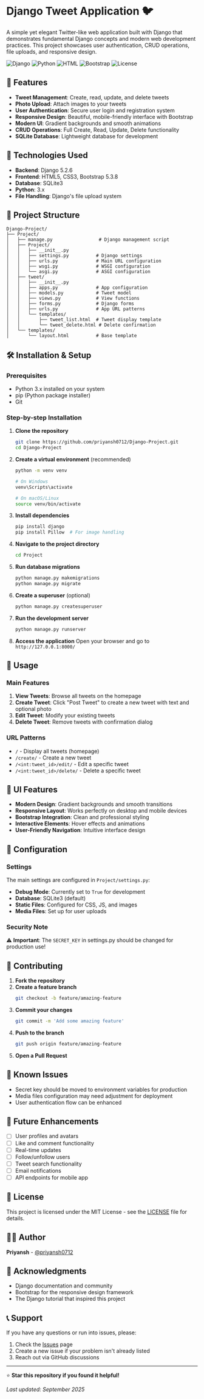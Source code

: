 # Django Tweet Application 🐦

A simple yet elegant Twitter-like web application built with Django that demonstrates fundamental Django concepts and modern web development practices. This project showcases user authentication, CRUD operations, file uploads, and responsive design.

![Django](https://img.shields.io/badge/Django-5.2.6-green?style=flat-square&logo=django)
![Python](https://img.shields.io/badge/Python-3.x-blue?style=flat-square&logo=python)
![HTML](https://img.shields.io/badge/HTML-CSS-orange?style=flat-square&logo=html5)
![Bootstrap](https://img.shields.io/badge/Bootstrap-5.3.8-purple?style=flat-square&logo=bootstrap)
![License](https://img.shields.io/badge/License-MIT-yellow?style=flat-square)

## 🌟 Features

- **Tweet Management**: Create, read, update, and delete tweets
- **Photo Upload**: Attach images to your tweets
- **User Authentication**: Secure user login and registration system
- **Responsive Design**: Beautiful, mobile-friendly interface with Bootstrap
- **Modern UI**: Gradient backgrounds and smooth animations
- **CRUD Operations**: Full Create, Read, Update, Delete functionality
- **SQLite Database**: Lightweight database for development

## 🚀 Technologies Used

- **Backend**: Django 5.2.6
- **Frontend**: HTML5, CSS3, Bootstrap 5.3.8
- **Database**: SQLite3
- **Python**: 3.x
- **File Handling**: Django's file upload system

## 📁 Project Structure

```
Django-Project/
├── Project/
│   ├── manage.py                 # Django management script
│   ├── Project/
│   │   ├── __init__.py
│   │   ├── settings.py          # Django settings
│   │   ├── urls.py              # Main URL configuration
│   │   ├── wsgi.py              # WSGI configuration
│   │   └── asgi.py              # ASGI configuration
│   ├── tweet/
│   │   ├── __init__.py
│   │   ├── apps.py              # App configuration
│   │   ├── models.py            # Tweet model
│   │   ├── views.py             # View functions
│   │   ├── forms.py             # Django forms
│   │   ├── urls.py              # App URL patterns
│   │   └── templates/
│   │       ├── tweet_list.html  # Tweet display template
│   │       └── tweet_delete.html # Delete confirmation
│   └── templates/
│       └── layout.html          # Base template
```

## 🛠️ Installation & Setup

### Prerequisites

- Python 3.x installed on your system
- pip (Python package installer)
- Git

### Step-by-step Installation

1. **Clone the repository**
   ```bash
   git clone https://github.com/priyansh0712/Django-Project.git
   cd Django-Project
   ```

2. **Create a virtual environment** (recommended)
   ```bash
   python -m venv venv
   
   # On Windows
   venv\Scripts\activate
   
   # On macOS/Linux
   source venv/bin/activate
   ```

3. **Install dependencies**
   ```bash
   pip install django
   pip install Pillow  # For image handling
   ```

4. **Navigate to the project directory**
   ```bash
   cd Project
   ```

5. **Run database migrations**
   ```bash
   python manage.py makemigrations
   python manage.py migrate
   ```

6. **Create a superuser** (optional)
   ```bash
   python manage.py createsuperuser
   ```

7. **Run the development server**
   ```bash
   python manage.py runserver
   ```

8. **Access the application**
   Open your browser and go to `http://127.0.0.1:8000/`

## 🎯 Usage

### Main Features

1. **View Tweets**: Browse all tweets on the homepage
2. **Create Tweet**: Click "Post Tweet" to create a new tweet with text and optional photo
3. **Edit Tweet**: Modify your existing tweets
4. **Delete Tweet**: Remove tweets with confirmation dialog

### URL Patterns

- `/` - Display all tweets (homepage)
- `/create/` - Create a new tweet
- `/<int:tweet_id>/edit/` - Edit a specific tweet
- `/<int:tweet_id>/delete/` - Delete a specific tweet

## 🎨 UI Features

- **Modern Design**: Gradient backgrounds and smooth transitions
- **Responsive Layout**: Works perfectly on desktop and mobile devices
- **Bootstrap Integration**: Clean and professional styling
- **Interactive Elements**: Hover effects and animations
- **User-Friendly Navigation**: Intuitive interface design

## 🔧 Configuration

### Settings

The main settings are configured in `Project/settings.py`:

- **Debug Mode**: Currently set to `True` for development
- **Database**: SQLite3 (default)
- **Static Files**: Configured for CSS, JS, and images
- **Media Files**: Set up for user uploads

### Security Note

⚠️ **Important**: The `SECRET_KEY` in settings.py should be changed for production use!

## 🤝 Contributing

1. **Fork the repository**
2. **Create a feature branch**
   ```bash
   git checkout -b feature/amazing-feature
   ```
3. **Commit your changes**
   ```bash
   git commit -m 'Add some amazing feature'
   ```
4. **Push to the branch**
   ```bash
   git push origin feature/amazing-feature
   ```
5. **Open a Pull Request**

## 🐛 Known Issues

- Secret key should be moved to environment variables for production
- Media files configuration may need adjustment for deployment
- User authentication flow can be enhanced

## 🔮 Future Enhancements

- [ ] User profiles and avatars
- [ ] Like and comment functionality
- [ ] Real-time updates
- [ ] Follow/unfollow users
- [ ] Tweet search functionality
- [ ] Email notifications
- [ ] API endpoints for mobile app

## 📝 License

This project is licensed under the MIT License - see the [LICENSE](LICENSE) file for details.

## 👨‍💻 Author

**Priyansh** - [@priyansh0712](https://github.com/priyansh0712)

## 🙏 Acknowledgments

- Django documentation and community
- Bootstrap for the responsive design framework
- The Django tutorial that inspired this project

## 📞 Support

If you have any questions or run into issues, please:

1. Check the [Issues](https://github.com/priyansh0712/Django-Project/issues) page
2. Create a new issue if your problem isn't already listed
3. Reach out via GitHub discussions

---

⭐ **Star this repository if you found it helpful!**

*Last updated: September 2025*
